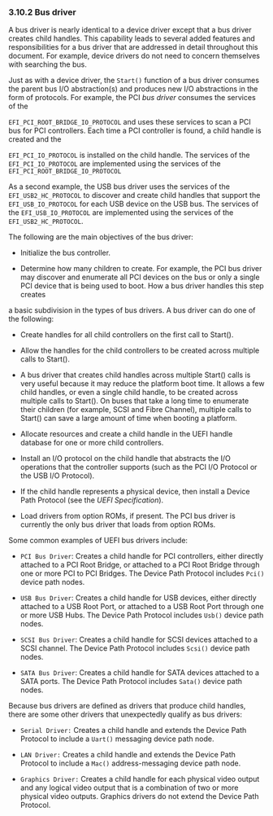 <!--- @file
  3.10.2 Bus driver

  Copyright (c) 2012-2018, Intel Corporation. All rights reserved.<BR>

  Redistribution and use in source (original document form) and 'compiled'
  forms (converted to PDF, epub, HTML and other formats) with or without
  modification, are permitted provided that the following conditions are met:

  1) Redistributions of source code (original document form) must retain the
     above copyright notice, this list of conditions and the following
     disclaimer as the first lines of this file unmodified.

  2) Redistributions in compiled form (transformed to other DTDs, converted to
     PDF, epub, HTML and other formats) must reproduce the above copyright
     notice, this list of conditions and the following disclaimer in the
     documentation and/or other materials provided with the distribution.

  THIS DOCUMENTATION IS PROVIDED BY TIANOCORE PROJECT "AS IS" AND ANY EXPRESS OR
  IMPLIED WARRANTIES, INCLUDING, BUT NOT LIMITED TO, THE IMPLIED WARRANTIES OF
  MERCHANTABILITY AND FITNESS FOR A PARTICULAR PURPOSE ARE DISCLAIMED. IN NO
  EVENT SHALL TIANOCORE PROJECT  BE LIABLE FOR ANY DIRECT, INDIRECT, INCIDENTAL,
  SPECIAL, EXEMPLARY, OR CONSEQUENTIAL DAMAGES (INCLUDING, BUT NOT LIMITED TO,
  PROCUREMENT OF SUBSTITUTE GOODS OR SERVICES; LOSS OF USE, DATA, OR PROFITS;
  OR BUSINESS INTERRUPTION) HOWEVER CAUSED AND ON ANY THEORY OF LIABILITY,
  WHETHER IN CONTRACT, STRICT LIABILITY, OR TORT (INCLUDING NEGLIGENCE OR
  OTHERWISE) ARISING IN ANY WAY OUT OF THE USE OF THIS DOCUMENTATION, EVEN IF
  ADVISED OF THE POSSIBILITY OF SUCH DAMAGE.

-->

### 3.10.2 Bus driver

A bus driver is nearly identical to a device driver except that a bus driver
creates child handles. This capability leads to several added features and
responsibilities for a bus driver that are addressed in detail throughout this
document. For example, device drivers do not need to concern themselves with
searching the bus.

Just as with a device driver, the `Start()` function of a bus driver consumes
the parent bus I/O abstraction(s) and produces new I/O abstractions in the form
of protocols. For example, the PCI _bus driver_ consumes the services of the

`EFI_PCI_ROOT_BRIDGE_IO_PROTOCOL` and uses these services to scan a PCI bus for
PCI controllers. Each time a PCI controller is found, a child handle is created
and the

`EFI_PCI_IO_PROTOCOL` is installed on the child handle. The services of the
`EFI_PCI_IO_PROTOCOL` are implemented using the services of the
`EFI_PCI_ROOT_BRIDGE_IO_PROTOCOL`

As a second example, the USB bus driver uses the services of the
`EFI_USB2_HC_PROTOCOL` to discover and create child handles that support the
`EFI_USB_IO_PROTOCOL` for each USB device on the USB bus. The services of the
`EFI_USB_IO_PROTOCOL` are implemented using the services of the
`EFI_USB2_HC_PROTOCOL`.

The following are the main objectives of the bus driver:

* Initialize the bus controller.

* Determine how many children to create. For example, the PCI bus driver may
  discover and enumerate all PCI devices on the bus or only a single PCI device
  that is being used to boot. How a bus driver handles this step creates

a basic subdivision in the types of bus drivers. A bus driver can do one of the
following:

* Create handles for all child controllers on the first call to Start().

* Allow the handles for the child controllers to be created across multiple
  calls to Start().

* A bus driver that creates child handles across multiple Start() calls is very
  useful because it may reduce the platform boot time. It allows a few child
  handles, or even a single child handle, to be created across multiple calls
  to Start(). On buses that take a long time to enumerate their children (for
  example, SCSI and Fibre Channel), multiple calls to Start() can save a large
  amount of time when booting a platform.

* Allocate resources and create a child handle in the UEFI handle database for
  one or more child controllers.

* Install an I/O protocol on the child handle that abstracts the I/O operations
  that the controller supports (such as the PCI I/O Protocol or the USB I/O
  Protocol).

* If the child handle represents a physical device, then install a Device Path
  Protocol (see the _UEFI Specification_).

* Load drivers from option ROMs, if present. The PCI bus driver is currently
  the only bus driver that loads from option ROMs.

Some common examples of UEFI bus drivers include:

* `PCI Bus Driver`: Creates a child handle for PCI controllers, either directly
  attached to a PCI Root Bridge, or attached to a PCI Root Bridge through one
  or more PCI to PCI Bridges. The Device Path Protocol includes `Pci()` device
  path nodes.

* `USB Bus Driver`: Creates a child handle for USB devices, either directly
  attached to a USB Root Port, or attached to a USB Root Port through one or
  more USB Hubs. The Device Path Protocol includes `Usb()` device path nodes.

* `SCSI Bus Driver`: Creates a child handle for SCSI devices attached to a SCSI
  channel. The Device Path Protocol includes `Scsi()` device path nodes.

* `SATA Bus Driver`: Creates a child handle for SATA devices attached to a SATA
  ports. The Device Path Protocol includes `Sata()` device path nodes.

Because bus drivers are defined as drivers that produce child handles, there
are some other drivers that unexpectedly qualify as bus drivers:

* `Serial Driver:` Creates a child handle and extends the Device Path Protocol
  to include a `Uart()` messaging device path node.

* `LAN Driver:` Creates a child handle and extends the Device Path Protocol to
  include a `Mac()` address-messaging device path node.

* `Graphics Driver:` Creates a child handle for each physical video output and
  any logical video output that is a combination of two or more physical video
  outputs. Graphics drivers do not extend the Device Path Protocol.
